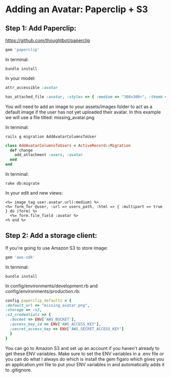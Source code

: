 Adding an Avatar: Paperclip + S3
================================

Step 1: Add Paperclip:
--------------------------------

https://github.com/thoughtbot/paperclip

```ruby
gem 'paperclip'
```

In terminal:
```
bundle install
```

In your model:
```ruby
attr_accessible :avatar

has_attached_file :avatar, :styles => { :medium => "300x300>", :thumb => "100x100>" }
```

You will need to add an image to your assets/images folder to act as a default image if the user has not yet uploaded their avatar. In this example we will use a file titled: missing_avatar.png

In terminal:
```
rails g migration AddAvatarColumnsToUser
```

```ruby
class AddAvatarColumnsToUsers < ActiveRecord::Migration
  def change
    add_attachment :users, :avatar
  end
end
```

In terminal:
```
rake db:migrate
```

In your edit and new views:
```
<%= image_tag user.avatar.url(:medium) %>
<%= form_for @user, :url => users_path, :html => { :multipart => true } do |form| %>
  <%= form.file_field :avatar %>
<% end %>
```

Step 2: Add a storage client:
--------------------------------

If you're going to use Amazon S3 to store image:
```ruby
gem 'aws-sdk'
```

In terminal:
```
bundle install
```

In config/environments/development.rb and config/environments/production.rb:
```ruby
config.paperclip_defaults = {
:default_url => "missing_avatar.png",
:storage => :s3,
:s3_credentials => {
  :bucket => ENV['AWS_BUCKET'],
  :access_key_id => ENV['AWS_ACCESS_KEY'],
  :secret_access_key => ENV['AWS_SECRET_ACCESS_KEY']
  }
}
```

You can go to Amazon S3 and set up an account if you haven't already to get these ENV variables. Make sure to set the ENV variables in a .env file or you can do what I always do which is install the gem figaro which gives you an application.yml file to put your ENV variables in and automatically adds it to .gitignore.
